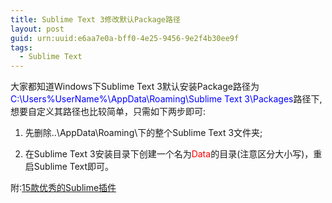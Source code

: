 ```yaml
---
title: Sublime Text 3修改默认Package路径
layout: post
guid: urn:uuid:e6aa7e0a-bff0-4e25-9456-9e2f4b30ee9f
tags:
  - Sublime Text
---
```


大家都知道Windows下Sublime Text 3默认安装Package路径为<font color="#00f">C:\Users\%UserName%\AppData\Roaming\Sublime Text 3\Packages</font>路径下,
想要自定义其路径也比较简单，只需如下两步即可:

1. 先删除..\AppData\Roaming\下的整个Sublime Text 3文件夹;

2. 在Sublime Text 3安装目录下创建一个名为<font color="#f00">Data</font>的目录(注意区分大小写)，重启Sublime Text即可。

附:[15款优秀的Sublime插件](http://segmentfault.com/a/1190000000382934)
